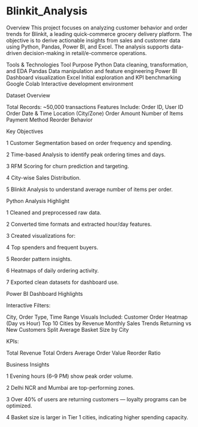 # Blinkit_Analysis
Overview
This project focuses on analyzing customer behavior and order trends for Blinkit, a leading quick-commerce grocery delivery platform. The objective is to derive actionable insights from sales and customer data using Python, Pandas, Power BI, and Excel. The analysis supports data-driven decision-making in retail/e-commerce operations.

 Tools & Technologies
Tool	Purpose
Python	Data cleaning, transformation, and EDA
Pandas	Data manipulation and feature engineering
Power BI	Dashboard visualization
Excel	Initial exploration and KPI benchmarking
Google Colab	Interactive development environment

Dataset Overview

Total Records: ~50,000 transactions
Features Include:
Order ID, User ID
Order Date & Time
Location (City/Zone)
Order Amount
Number of Items
Payment Method
Reorder Behavior

Key Objectives

1 Customer Segmentation based on order frequency and spending.

2 Time-based Analysis to identify peak ordering times and days.

3 RFM Scoring for churn prediction and targeting.

4 City-wise Sales Distribution.

5 Blinkit Analysis to understand average number of items per order.

 Python Analysis Highlight
 
 1 Cleaned and preprocessed raw data.
 
 2 Converted time formats and extracted hour/day features.

 3 Created visualizations for:

 4 Top spenders and frequent buyers.

 5 Reorder pattern insights.

 6 Heatmaps of daily ordering activity.

 7 Exported clean datasets for dashboard use.

 Power BI Dashboard Highlights
 
Interactive Filters:

City, Order Type, Time Range
Visuals Included:
Customer Order Heatmap (Day vs Hour)
Top 10 Cities by Revenue
Monthly Sales Trends
Returning vs New Customers Split
Average Basket Size by City

KPIs:

Total Revenue
Total Orders
Average Order Value
Reorder Ratio

 Business Insights
 
 1 Evening hours (6–9 PM) show peak order volume.

 2 Delhi NCR and Mumbai are top-performing zones.

 3 Over 40% of users are returning customers — loyalty programs can be optimized.

 4 Basket size is larger in Tier 1 cities, indicating higher spending capacity.

